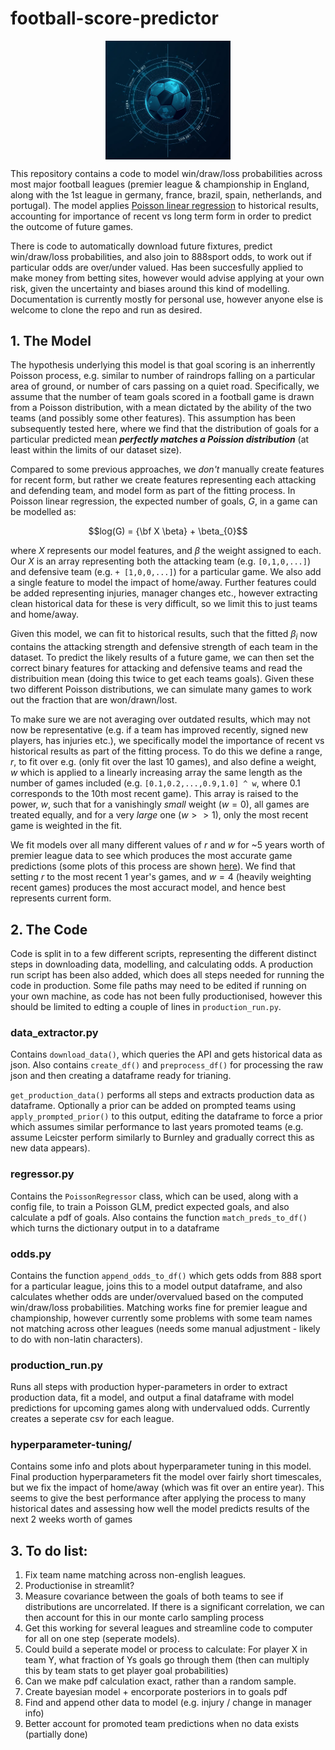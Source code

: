 # football-score-predictor

<img src="./images/logo.png" alt="Alt text" width="200" style="display: block; margin: 0 auto;">

This repository contains a code to model win/draw/loss probabilities across most major football leagues (premier league & championship in England, along with the 1st league in germany, france, brazil, spain, netherlands, and portugal). The model applies [Poisson linear regression](https://en.wikipedia.org/wiki/Poisson_regression) to historical results, accounting for importance of recent vs long term form in order to predict the outcome of future games.

There is code to automatically download future fixtures, predict win/draw/loss probabilities, and also join to 888sport odds, to work out if particular odds are over/under valued. Has been succesfully applied to make money from betting sites, however would advise applying at your own risk, given the uncertainty and biases around this kind of modelling. Documentation is currently mostly for personal use, however anyone else is welcome to clone the repo and run as desired.

## 1. The Model

The hypothesis underlying this model is that goal scoring is an inherrently Poisson process, e.g. similar to number of raindrops falling on a particular area of ground, or number of cars passing on a quiet road. Specifically, we assume that the number of team goals scored in a football game is drawn from a Poisson distribution, with a mean dictated by the ability of the two teams (and possibly some other features). This assumption has been subsequently tested here, where we find that the distribution of goals for a particular predicted mean ***perfectly matches a Poission distribution*** (at least within the limits of our dataset size).

Compared to some previous approaches, we *don't* manually create features for recent form, but rather we create features representing each attacking and defending team, and model form as part of the fitting process. In Poisson linear regression, the expected number of goals, $G$, in a game can be modelled as:

$$log(G) = {\bf X \beta} + \beta_{0}$$

where $X$ represents our model features, and $\beta$ the weight assigned to each. Our $X$ is an array representing both the attacking team (e.g. `[0,1,0,...]`) and defensive team (e.g. `+ [1,0,0,...]`) for a particular game. We also add a single feature to model the impact of home/away. Further features could be added representing injuries, manager changes etc., however extracting clean historical data for these is very difficult, so we limit this to just teams and home/away. 

Given this model, we can fit to historical results, such that the fitted $\beta_{i}$ now contains the attacking strength and defensive strength of each team in the dataset. To predict the likely results of a future game, we can then set the correct binary features for attacking and defensive teams and read the distribuition mean (doing this twice to get each teams goals). Given these two different Poisson distributions, we can simulate many games to work out the fraction that are won/drawn/lost.

To make sure we are not averaging over outdated results, which may not now be representative (e.g. if a team has improved recently, signed new players, has injuries etc.), we specifically model the importance of recent vs historical results as part of the fitting process. To do this we define a range, $r$, to fit over e.g. (only fit over the last 10 games), and also define a weight, $w$ which is applied to a linearly increasing array the same length as the number of games included (e.g. `[0.1,0.2,...,0.9,1.0] ^ w`, where 0.1 corresponds to the 10th most recent game). This array is raised to the power, $w$, such that for a vanishingly _small_ weight ($w=0$), all games are treated equally, and for a very  _large_ one ($w>>1$), only the most recent game is weighted in the fit. 

We fit models over all many different values of $r$ and $w$ for ~5 years worth of premier league data to see which produces the most accurate game predictions (some plots of this process are shown [here](https://github.com/dominicbates/football-score-predictor/tree/master/hyperparameter-tuning)). We find that setting $r$ to the most recent 1 year's games, and $w=4$ (heavily weighting recent games) produces the most accuract model, and hence best represents current form. 


## 2. The Code

Code is split in to a few different scripts, representing the different distinct steps in downloading data, modelling, and calculating odds. A production run script has been also added, which does all steps needed for running the code in production. Some file paths may need to be edited if running on your own machine, as code has not been fully productionised, however this should be limited to edting a couple of lines in `production_run.py`.

### data_extractor.py

Contains `download_data()`, which queries the API and gets historical data as json. Also contains `create_df()` and `preprocess_df()` for  processing the raw json and then creating a dataframe ready for trianing. 

`get_production_data()` performs all steps and extracts production data as dataframe. Optionally a prior can be added on prompted teams using `apply_prompted_prior()` to this output, editing the dataframe to force a prior which assumes similar performance to last years promoted teams (e.g. assume Leicster perform similarly to Burnley and gradually correct this as new data appears).


### regressor.py

Contains the `PoissonRegressor` class, which can be used, along with a config file, to train a Poisson GLM, predict expected goals, and also calculate a pdf of goals. Also contains the function `match_preds_to_df()` which turns the dictionary output in to a dataframe

### odds.py

Contains the function `append_odds_to_df()` which gets odds from 888 sport for a particular league, joins this to a model output dataframe, and also calculates whether odds are under/overvalued based on the computed win/draw/loss probabilities. Matching works fine for premier league and championship, however currently some problems with some team names not matching across other leagues (needs some manual adjustment - likely to do with non-latin characters).

### production_run.py
Runs all steps with production hyper-parameters in order to extract production data, fit a model, and output a final dataframe with model predictions for upcoming games along with undervalued odds. Currently creates a seperate csv for each league.

### hyperparameter-tuning/

Contains some info and plots about hyperparameter tuning in this model. Final production hyperparameters fit the model over fairly short timescales, but we fix the impact of home/away (which was fit over an entire year). This seems to give the best performance after applying the process to many historical dates and assessing how well the model predicts results of the next 2 weeks worth of games

## 3. To do list:

1. Fix team name matching across non-english leagues.
2. Productionise in streamlit?
3. Measure covariance between the goals of both teams to see if distributions are uncorrelated. If there is a significant correlation, we can then account for this in our monte carlo sampling process
4. Get this working for several leagues  and streamline code to computer for all on one step (seperate models).
5. Could build a seperate model or process to calculate: For player X in team Y, what fraction of Ys goals go through them (then can multiply this by team stats to get player goal probabilities)
6. Can we make pdf calculation exact, rather than a random sample. 
7. Create bayesian model + encorporate posteriors in to goals pdf
8. Find and append other data to model (e.g. injury / change in manager info)
9. Better account for promoted team predictions when no data exists (partially done)


